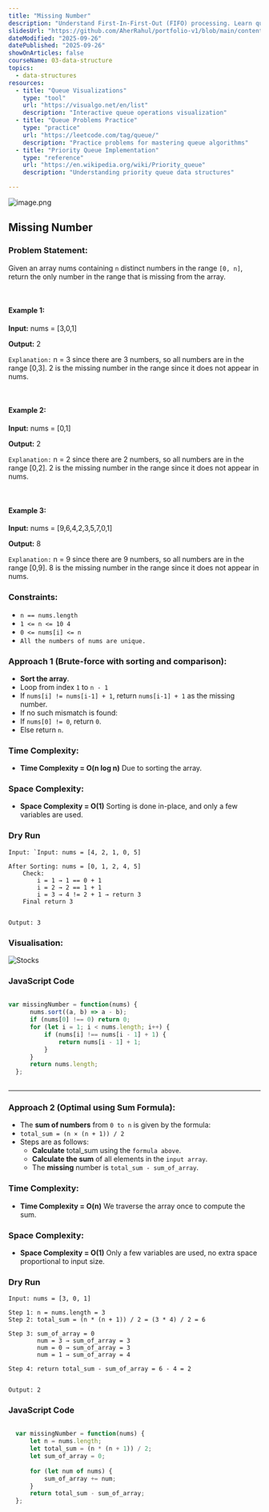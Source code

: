 ```yaml
---
title: "Missing Number"
description: "Understand First-In-First-Out (FIFO) processing. Learn queue operations, circular queues, priority queues, deques, and queue applications in algorithms and system design."
slidesUrl: "https://github.com/AherRahul/portfolio-v1/blob/main/content/articles"
dateModified: "2025-09-26"
datePublished: "2025-09-26"
showOnArticles: false
courseName: 03-data-structure
topics:
  - data-structures
resources:
  - title: "Queue Visualizations"
    type: "tool"
    url: "https://visualgo.net/en/list"
    description: "Interactive queue operations visualization"
  - title: "Queue Problems Practice"
    type: "practice"
    url: "https://leetcode.com/tag/queue/"
    description: "Practice problems for mastering queue algorithms"
  - title: "Priority Queue Implementation"
    type: "reference"
    url: "https://en.wikipedia.org/wiki/Priority_queue"
    description: "Understanding priority queue data structures"

---
```


![image.png](https://res.cloudinary.com/duojkrgue/image/upload/v1758777256/Portfolio/dsa/Data_Structure_and_algorithms_xibaur.png)

Missing Number
--------------------

### Problem Statement:
Given an array nums containing `n` distinct numbers in the range `[0, n]`, return the only number in the range that is missing from the array.

<br />

#### Example 1:

**Input:** nums = \[3,0,1\]

**Output:** 2

`Explanation:` n = 3 since there are 3 numbers, so all numbers are in the range \[0,3\]. 2 is the missing number in the range since it does not appear in nums.

<br />

#### Example 2:

**Input:** nums = \[0,1\]

**Output:** 2

`Explanation:` n = 2 since there are 2 numbers, so all numbers are in the range \[0,2\]. 2 is the missing number in the range since it does not appear in nums.

<br />

#### Example 3:

**Input:** nums = \[9,6,4,2,3,5,7,0,1\]

**Output:** 8

`Explanation:` n = 9 since there are 9 numbers, so all numbers are in the range \[0,9\]. 8 is the missing number in the range since it does not appear in nums.

### Constraints:

*   `n == nums.length`
*   `1 <= n <= 10 4`
*   `0 <= nums[i] <= n`
*   `All the numbers of nums are unique.`

### Approach 1 (Brute-force with sorting and comparison):

*   **Sort the array**.
*   Loop from index `1` to `n - 1`
*   If `nums[i] != nums[i-1] + 1`, return `nums[i-1] + 1` as the missing number.
*   If no such mismatch is found:
*   If `nums[0] != 0`, return `0`.
*   Else return `n`.

### Time Complexity:

*   **Time Complexity = O(n log n)** Due to sorting the array.
    

### Space Complexity:

*   **Space Complexity = O(1)** Sorting is done in-place, and only a few variables are used.
    

### Dry Run

```
Input: `Input: nums = [4, 2, 1, 0, 5]

After Sorting: nums = [0, 1, 2, 4, 5]
    Check:
        i = 1 → 1 == 0 + 1
        i = 2 → 2 == 1 + 1
        i = 3 → 4 != 2 + 1 → return 3
    Final return 3
  

Output: 3
```

### Visualisation:

![Stocks](https://namastedev.com/blog/wp-content/uploads/2025/07/Screenshot-2025-07-12-at-9.57.58 AM.png)

### JavaScript Code

```javascript

var missingNumber = function(nums) {
      nums.sort((a, b) => a - b);
      if (nums[0] !== 0) return 0;
      for (let i = 1; i < nums.length; i++) {
          if (nums[i] !== nums[i - 1] + 1) {
              return nums[i - 1] + 1;
          }
      } 
      return nums.length;
  };
         
```

---

### Approach 2 (Optimal using Sum Formula):

*   The **sum of numbers** from `0 to n` is given by the formula:
*   `total_sum = (n × (n + 1)) / 2`
*   Steps are as follows:
    *   **Calculate** total\_sum using the `formula above`.
    *   **Calculate the sum** of all elements in the `input array`.
    *   The **missing** number is `total_sum - sum_of_array`.

### Time Complexity:

*   **Time Complexity = O(n)** We traverse the array once to compute the sum.
    

### Space Complexity:

*   **Space Complexity = O(1)** Only a few variables are used, no extra space proportional to input size.
    

### Dry Run

```
Input: nums = [3, 0, 1]

Step 1: n = nums.length = 3
Step 2: total_sum = (n * (n + 1)) / 2 = (3 * 4) / 2 = 6

Step 3: sum_of_array = 0
        num = 3 → sum_of_array = 3
        num = 0 → sum_of_array = 3
        num = 1 → sum_of_array = 4

Step 4: return total_sum - sum_of_array = 6 - 4 = 2
  

Output: 2
```

### JavaScript Code

```javascript

  var missingNumber = function(nums) {
      let n = nums.length;
      let total_sum = (n * (n + 1)) / 2;
      let sum_of_array = 0;
  
      for (let num of nums) {
          sum_of_array += num;
      }
      return total_sum - sum_of_array;
  };
         
```
